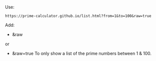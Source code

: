 Use:
```
https://prime-calculator.github.io/list.html?from=1&to=100&raw=true
```
Add:
- &raw

or
- &raw=true
To only show a list of the prime numbers between 1 & 100.
